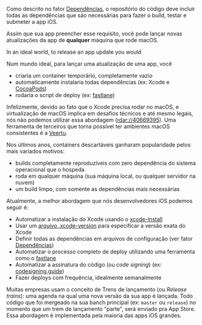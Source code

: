 Como descrito no fator [Dependências](/dependencies), o repositório do código deve incluir todas as dependências que são necessárias para fazer o build, testar e submeter a app iOS.

Assim que sua app preencher esse requisito, você pode lançar novas atualizações da app de **qualquer** máquina que rode macOS.

In an ideal world, to release an app update you would

Num mundo ideal, para lançar uma atualização de uma app, você

- criaria um container temporário, completamente vazio
- automaticamente instalaria todas dependências (ex: Xcode e [CocoaPods](https://cocoapods.org))
- rodaria o script de deploy (ex: [fastlane](https://fastlane.tools))

Infelizmente, devido ao fato que o Xcode precisa rodar no macOS, e virtualização de macOS implica em desafios técnicos e até mesmo legais, nós não podemos utilizar essa abordagem ([rdar://40669395](https://openradar.appspot.com/radar?id=4929082424819712)). Uma ferramenta de terceiros que torna possível ter ambientes macOS consistentes é a [Veertu](https://veertu.com/).

Nos últimos anos, containers descartáveis ganharam popularidade pelos mais variados motivos:

- builds completamente reproduzíveis com zero dependência do sistema operacional que o hospeda
- roda em qualquer máquina (sua máquina local, ou qualquer servidor na nuvem)
- um build limpo, com somente as dependências mais necessárias

Atualmente, a melhor abordagem que nós desenvolvedores iOS podemos seguir é:

- Automatizar a instalação do Xcode usando o [xcode-install](https://github.com/krausefx/xcode-install)
- Usar um [arquivo .xcode-version](https://github.com/fastlane/ci/blob/master/docs/xcode-version.md) para especificar a versão exata do Xcode
- Definir todas as dependências em arquivos de configuração (ver fator [Dependências](/dependencies))
- Automatizar o processo completo de deploy utilizando uma ferramenta como o [fastlane](https://fastlane.tools)
- Automatizar a assinatura do código (ou _code signing_) (ex: [codesigning.guide](https://codesigning.guide))
- Fazer deploys com frequência, idealmente semanalmente

Muitas empresas usam o conceito de Trens de lançamento (ou _Release trains_): uma agenda na qual uma nova versão da sua app é lançada. Todo código que foi mergeado na sua banch principal (ex: `master` ou `release`) no momento que um trem de lançamento "parte", será enviado pra App Store. Essa abordagem é implementada pela maioria das apps iOS grandes.